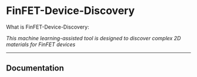 # FinFET-Device-Discovery

What is FinFET-Device-Discovery:   

*This machine learning-assisted tool is designed to discover complex 2D materials for FinFET devices*

---

## Documentation

